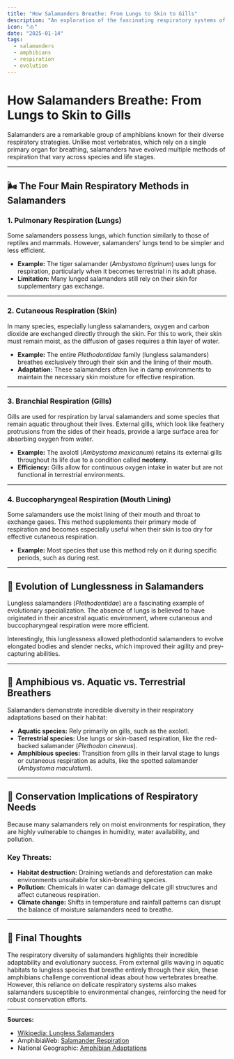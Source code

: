 ```yaml
---
title: "How Salamanders Breathe: From Lungs to Skin to Gills"
description: "An exploration of the fascinating respiratory systems of salamanders, highlighting their diverse methods of breathing."
icon: "🫁"
date: "2025-01-14"
tags:
  - salamanders
  - amphibians
  - respiration
  - evolution
---
```


# How Salamanders Breathe: From Lungs to Skin to Gills

Salamanders are a remarkable group of amphibians known for their diverse respiratory strategies. Unlike most vertebrates, which rely on a single primary organ for breathing, salamanders have evolved multiple methods of respiration that vary across species and life stages.

---

## 🌬️ The Four Main Respiratory Methods in Salamanders

### 1. **Pulmonary Respiration (Lungs)**  
Some salamanders possess lungs, which function similarly to those of reptiles and mammals. However, salamanders’ lungs tend to be simpler and less efficient.

- **Example:** The tiger salamander (*Ambystoma tigrinum*) uses lungs for respiration, particularly when it becomes terrestrial in its adult phase.
- **Limitation:** Many lunged salamanders still rely on their skin for supplementary gas exchange.

---

### 2. **Cutaneous Respiration (Skin)**  
In many species, especially lungless salamanders, oxygen and carbon dioxide are exchanged directly through the skin. For this to work, their skin must remain moist, as the diffusion of gases requires a thin layer of water.

- **Example:** The entire *Plethodontidae* family (lungless salamanders) breathes exclusively through their skin and the lining of their mouth.
- **Adaptation:** These salamanders often live in damp environments to maintain the necessary skin moisture for effective respiration.

---

### 3. **Branchial Respiration (Gills)**  
Gills are used for respiration by larval salamanders and some species that remain aquatic throughout their lives. External gills, which look like feathery protrusions from the sides of their heads, provide a large surface area for absorbing oxygen from water.

- **Example:** The axolotl (*Ambystoma mexicanum*) retains its external gills throughout its life due to a condition called **neoteny**.
- **Efficiency:** Gills allow for continuous oxygen intake in water but are not functional in terrestrial environments.

---

### 4. **Buccopharyngeal Respiration (Mouth Lining)**  
Some salamanders use the moist lining of their mouth and throat to exchange gases. This method supplements their primary mode of respiration and becomes especially useful when their skin is too dry for effective cutaneous respiration.

- **Example:** Most species that use this method rely on it during specific periods, such as during rest.

---

## 🧬 Evolution of Lunglessness in Salamanders

Lungless salamanders (*Plethodontidae*) are a fascinating example of evolutionary specialization. The absence of lungs is believed to have originated in their ancestral aquatic environment, where cutaneous and buccopharyngeal respiration were more efficient.

Interestingly, this lunglessness allowed plethodontid salamanders to evolve elongated bodies and slender necks, which improved their agility and prey-capturing abilities.

---

## 🌊 Amphibious vs. Aquatic vs. Terrestrial Breathers

Salamanders demonstrate incredible diversity in their respiratory adaptations based on their habitat:

- **Aquatic species:** Rely primarily on gills, such as the axolotl.
- **Terrestrial species:** Use lungs or skin-based respiration, like the red-backed salamander (*Plethodon cinereus*).
- **Amphibious species:** Transition from gills in their larval stage to lungs or cutaneous respiration as adults, like the spotted salamander (*Ambystoma maculatum*).

---

## 🧪 Conservation Implications of Respiratory Needs

Because many salamanders rely on moist environments for respiration, they are highly vulnerable to changes in humidity, water availability, and pollution.

### Key Threats:
- **Habitat destruction:** Draining wetlands and deforestation can make environments unsuitable for skin-breathing species.
- **Pollution:** Chemicals in water can damage delicate gill structures and affect cutaneous respiration.
- **Climate change:** Shifts in temperature and rainfall patterns can disrupt the balance of moisture salamanders need to breathe.

---

## 🌟 Final Thoughts

The respiratory diversity of salamanders highlights their incredible adaptability and evolutionary success. From external gills waving in aquatic habitats to lungless species that breathe entirely through their skin, these amphibians challenge conventional ideas about how vertebrates breathe. However, this reliance on delicate respiratory systems also makes salamanders susceptible to environmental changes, reinforcing the need for robust conservation efforts.

---

**Sources:**  
- [Wikipedia: Lungless Salamanders](https://en.wikipedia.org/wiki/Plethodontidae)  
- AmphibiaWeb: [Salamander Respiration](https://amphibiaweb.org/)  
- National Geographic: [Amphibian Adaptations](https://www.nationalgeographic.com/)  

